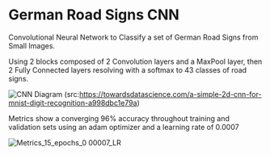 # German Road Signs CNN
Convolutional Neural Network to Classify a set of German Road Signs from Small Images.

Using 2 blocks composed of 2 Convolution layers and a MaxPool layer, then 2 Fully Connected layers resolving with a softmax to 43 classes of road signs.

![CNN Diagram](https://user-images.githubusercontent.com/24580466/172717891-9e37b966-886a-4302-925f-e408e8e85f73.png)
(src:https://towardsdatascience.com/a-simple-2d-cnn-for-mnist-digit-recognition-a998dbc1e79a)

Metrics show a converging 96% accuracy throughout training and validation sets using an adam optimizer and a learning rate of 0.0007

![Metrics_15_epochs_0 00007_LR](https://user-images.githubusercontent.com/24580466/172425167-273be5ec-5eeb-42a6-8c0d-4ccc0511fc89.png)
